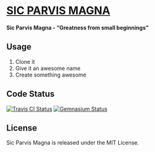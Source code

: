 [SIC PARVIS MAGNA](http://bitaculous.github.io/sic_parvis_magna "Sic Parvis Magna")
===================================================================================

**Sic Parvis Magna - “Greatness from small beginnings”**

Usage
-----

1. Clone it
2. Give it an awesome name
3. Create something awesome

Code Status
-----------

[<img src="https://travis-ci.org/bitaculous/sic_parvis_magna.svg" title="Travis CI Status" alt="Travis CI Status" />](http://travis-ci.org/bitaculous/sic_parvis_magna)
[<img src="https://gemnasium.com/bitaculous/sic_parvis_magna.svg" title="Gemnasium Status" alt="Gemnasium Status" />](https://gemnasium.com/bitaculous/sic_parvis_magna)

License
-------

Sic Parvis Magna is released under the MIT License.